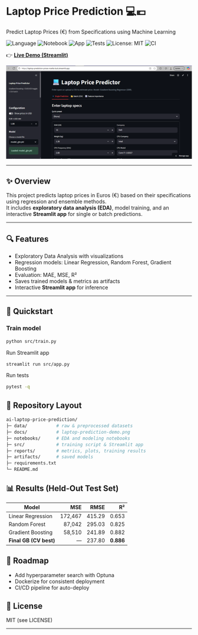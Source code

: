 # Laptop Price Prediction 💻💶  
Predict Laptop Prices (€) from Specifications using Machine Learning  

![Language](https://img.shields.io/badge/language-Python-blue.svg)
![Notebook](https://img.shields.io/badge/tool-Jupyter-orange.svg)
![App](https://img.shields.io/badge/app-Streamlit-red.svg)
![Tests](https://img.shields.io/badge/tests-pytest-6aa84f.svg)
![License: MIT](https://img.shields.io/badge/License-MIT-green.svg)
![CI](https://github.com/NoellaButi/ai-laptop-price-prediction/actions/workflows/ci.yml/badge.svg)

👉 [**Live Demo (Streamlit)**](https://laptop-prediction-prices.streamlit.app/)  

![Laptop Price Predictor UI](docs/laptop-prediction-demo.png)

---

## ✨ Overview
This project predicts laptop prices in Euros (€) based on their specifications using regression and ensemble methods.  
It includes **exploratory data analysis (EDA)**, model training, and an interactive **Streamlit app** for single or batch predictions.  

---

## 🔍 Features
- Exploratory Data Analysis with visualizations  
- Regression models: Linear Regression, Random Forest, Gradient Boosting  
- Evaluation: MAE, MSE, R²  
- Saves trained models & metrics as artifacts  
- Interactive **Streamlit app** for inference  

---

## 🚦 Quickstart

### Train model
```bash
python src/train.py
```

Run Streamlit app
```bash
streamlit run src/app.py
```

Run tests
```bash
pytest -q
```

## 📁 Repository Layout
```bash
ai-laptop-price-prediction/
├─ data/           # raw & preprocessed datasets
├─ docs/           # laptop-prediction-demo.png
├─ notebooks/      # EDA and modeling notebooks
├─ src/            # training script & Streamlit app
├─ reports/        # metrics, plots, training results
├─ artifacts/      # saved models
├─ requirements.txt
└─ README.md
```

## 📊 Results (Held-Out Test Set)
| Model               |    MSE   |  RMSE  |   R²   |
|---------------------|---------:|-------:|-------:|
| Linear Regression   | 172,467  | 415.29 | 0.653  |
| Random Forest       | 87,042   | 295.03 | 0.825  |
| Gradient Boosting   | 58,510   | 241.89 | 0.882  |
| **Final GB (CV best)** |   —     | 237.80 | **0.886** |

## 🔮 Roadmap
- Add hyperparameter search with Optuna
- Dockerize for consistent deployment
- CI/CD pipeline for auto-deploy

## 📜 License
MIT (see LICENSE)

---

